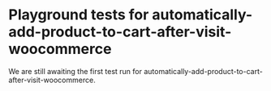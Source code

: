 # Playground tests for automatically-add-product-to-cart-after-visit-woocommerce
We are still awaiting the first test run for automatically-add-product-to-cart-after-visit-woocommerce.
